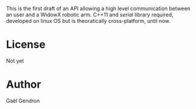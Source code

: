 

This is the first draft of an API allowing a high level communication between an user and a WidowX robotic arm.
C++11 and *serial* library required, developed on linux OS but is theoratically cross-platform, until now.

License
===

Not yet

Author
===

Gaël Gendron